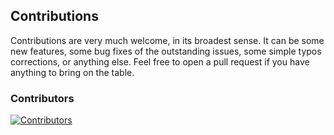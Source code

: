 ## Contributions

Contributions are very much welcome, in its broadest sense. It can be some new features, some bug fixes of the outstanding issues, some simple typos corrections, or anything else. Feel free to open a pull request if you have anything to bring on the table.

### Contributors

[![Contributors](https://contrib.rocks/image?repo=MartinBraquet/ml-digits-recognition)](https://github.com/MartinBraquet/ml-digits-recognition/graphs/contributors)
